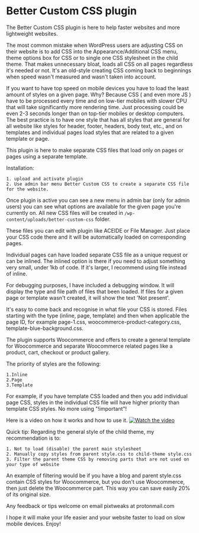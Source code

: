 # Better Custom CSS plugin

The Better Custom CSS plugin is here to help faster websites and more lightweight websites.

The most common mistake when WordPress users are adjusting CSS on their website is to add CSS into the Appearance/Additional CSS menu, theme options box for CSS or to single one CSS stylesheet in the child theme. That makes unnecessary bloat, loads all CSS on all pages regardless it's needed or not. It's an old-style creating CSS coming back to beginnings when speed wasn't measured and wasn't taken into account.

If you want to have top speed on mobile devices you have to load the least amount of styles on a given page. Why? Because CSS ( and even more JS ) have to be processed every time and on low-tier mobiles with slower CPU that will take significantly more rendering time. Just processing could be even 2-3 seconds longer than on top-tier mobiles or desktop computers. The best practice is to have one style that has all styles that are general for all website like styles for header, footer, headers, body text, etc., and on templates and individual pages load styles that are related to a given template or page.

This plugin is here to make separate CSS files that load only on pages or pages using a separate template.

Installation:
```
1. upload and activate plugin
2. Use admin bar menu Better Custom CSS to create a separate CSS file for the website.
```
Once plugin is active you can see a new menu in admin bar (only for admin users) you can see what options are available for the given page you're currently on. All new CSS files will be created in ```/wp-content/uploads/better-custom-css``` folder.

These files you can edit with plugin like ACEIDE or File Manager. Just place your CSS code there and it will be automatically loaded on corresponding pages.

Individual pages can have loaded separate CSS file as a unique request or can be inlined. The inlined option is there if you need to adjust something very small, under 1kb of code. If it's larger, I recommend using file instead of inline.

For debugging purposes, I have included a debugging window. It will display the type and file path of files that been loaded. If files for a given page or template wasn't created, it will show the text 'Not present'.

It's easy to come back and recognise in what file your CSS is stored. Files starting with the type (inline, page, template) and then when applicable the page ID, for example page-1.css, woocommerce-product-category.css, template-blue-background.css.  

The plugin supports Woocommerce and offers to create a general template for Woocommerce and separate Woocommerce related pages like a product, cart, checkout or product gallery.

The priority of styles are the following:
```
1.Inline
2.Page
3.Template
```
For example, if you have template CSS loaded and then you add individual page CSS, styles in the individual CSS file will have higher priority than template CSS styles. No more using "!important"!

Here is a video on how it works and how to use it.
[![Watch the video](https://wpspeeddoctor.com/wp-content/uploads/video-preview/video-preview.jpg)](https://www.youtube.com/watch?v=1gxJ1xweiXc)

Quick tip:
Regarding the general style of the child theme, my recommendation is to:
```
1. Not to load (disable) the parent main stylesheet
2. Manually copy styles from parent style.css to child-theme style.css
3. Filter the parent theme CSS by removing parts that are not used on your type of website
```
An example of filtering would be if you have a blog and parent style.css contain CSS styles for Woocommerce, but you don't use Woocommerce, then just delete the Woocommerce part. This way you can save easily 20% of its original size.

Any feedback or tips welcome on email pixtweaks at protonmail.com

I hope it will make your life easier and your website faster to load on slow mobile devices. Enjoy!

